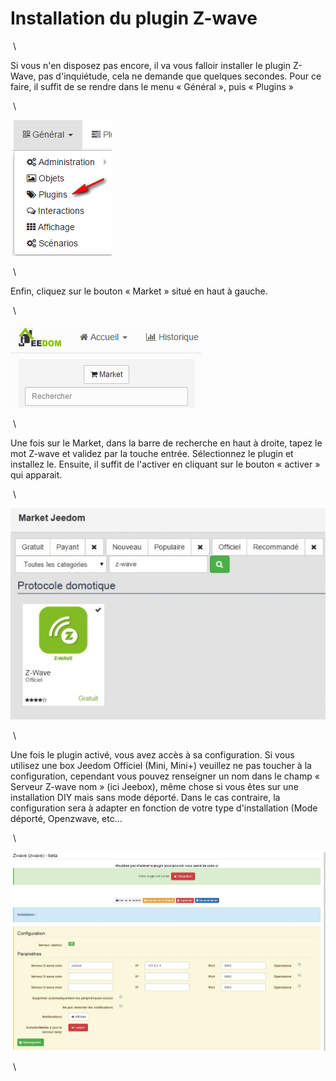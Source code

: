 Installation du plugin Z-wave 
=============================

 \

Si vous n'en disposez pas encore, il va vous falloir installer le plugin
Z-Wave, pas d'inquiétude, cela ne demande que quelques secondes. Pour ce
faire, il suffit de se rendre dans le menu « Général », puis « Plugins »

 \

![innstallationzwave1](images/plugin/innstallationzwave1.jpg)

 \

Enfin, cliquez sur le bouton « Market » situé en haut à gauche.

 \

![innstallationzwave2](images/plugin/innstallationzwave2.jpg)

 \

Une fois sur le Market, dans la barre de recherche en haut à droite,
tapez le mot Z-wave et validez par la touche entrée. Sélectionnez le
plugin et installez le. Ensuite, il suffit de l'activer en cliquant sur
le bouton « activer » qui apparait.

 \

![innstallationzwave3](images/plugin/innstallationzwave3.jpg)

 \

Une fois le plugin activé, vous avez accès à sa configuration. Si vous
utilisez une box Jeedom Officiel (Mini, Mini+) veuillez ne pas toucher à
la configuration, cependant vous pouvez renseigner un nom dans le champ
« Serveur Z-wave nom » (ici Jeebox), même chose si vous êtes sur une
installation DIY mais sans mode déporté. Dans le cas contraire, la
configuration sera à adapter en fonction de votre type d'installation
(Mode déporté, Openzwave, etc…

 \

![configzwave](images/plugin/configzwave.jpg)

 \

